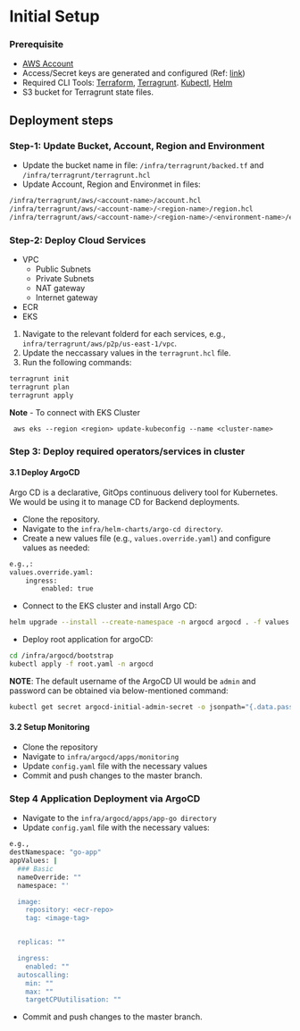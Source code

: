 # Initial Setup

### Prerequisite
- [AWS Account](https://aws.amazon.com/resources/create-account/)
- Access/Secret keys are generated and configured (Ref: [link](https://docs.aws.amazon.com/IAM/latest/UserGuide/id_credentials_access-keys.html))
- Required CLI Tools: [Terraform](https://learn.hashicorp.com/tutorials/terraform/install-cli), [Terragrunt](https://terragrunt.gruntwork.io/docs/getting-started/install/). [Kubectl](https://kubernetes.io/docs/tasks/tools/), [Helm](https://helm.sh/docs/intro/install/)
- S3 bucket for Terragrunt state files.



## Deployment steps

### Step-1: Update Bucket, Account, Region and Environment

- Update the bucket name in file: `/infra/terragrunt/backed.tf` and `/infra/terragrunt/terragrunt.hcl`
- Update Account, Region and Environmet in files:

```bash
/infra/terragrunt/aws/<account-name>/account.hcl
/infra/terragrunt/aws/<account-name>/<region-name>/region.hcl
/infra/terragrunt/aws/<account-name>/<region-name>/<environment-name>/environment.hcl

```

### Step-2: Deploy Cloud Services

- VPC
  - Public Subnets
  - Private Subnets
  - NAT gateway
  - Internet gateway
- ECR
- EKS


1. Navigate to the relevant folderd for each services, e.g., `infra/terragrunt/aws/p2p/us-east-1/vpc`.
2. Update the neccassary values in the `terragrunt.hcl` file.
3. Run the following commands:

```bash
terragrunt init
terragrunt plan
terragrunt apply
```

**Note** - To connect with EKS Cluster

``` aws eks --region <region> update-kubeconfig --name <cluster-name>```

### Step 3: Deploy required operators/services in cluster

#### 3.1 Deploy ArgoCD

Argo CD is a declarative, GitOps continuous delivery tool for Kubernetes. We would be using it to manage CD for Backend deployments.


- Clone the repository.
- Navigate to the `infra/helm-charts/argo-cd directory`.
- Create a new values file (e.g., `values.override.yaml`) and configure values as needed:
```bash
e.g.,:
values.override.yaml:
    ingress:
        enabled: true

```
- Connect to the EKS cluster and install Argo CD:

```bash
helm upgrade --install --create-namespace -n argocd argocd . -f values.yaml -f values.override.yaml 
```
- Deploy root application for argoCD: 
```bash 
cd /infra/argocd/bootstrap
kubectl apply -f root.yaml -n argocd 
```
**NOTE**: The default username of the ArgoCD UI would be `admin` and password can be obtained via below-mentioned command:

```bash
kubectl get secret argocd-initial-admin-secret -o jsonpath="{.data.password}" | base64 -d
```

#### 3.2 Setup Monitoring

- Clone the repository
- Navigate to `infra/argocd/apps/monitoring`
- Update  `config.yaml` file with the necessary values
- Commit and push changes to the master branch. 

### Step 4 Application Deployment via ArgoCD

- Navigate to the `infra/argocd/apps/app-go directory`
-  Update  `config.yaml` file with the necessary values:

```bash
e.g.,
destNamespace: "go-app"
appValues: |
  ### Basic
  nameOverride: "" 
  namespace: "'

  image:
    repository: <ecr-repo>
    tag: <image-tag>


  replicas: ""

  ingress:
    enabled: ""
  autoscalling:
    min: ""
    max: ""
    targetCPUutilisation: ""

```
- Commit and push changes to the master branch.
